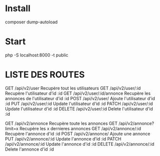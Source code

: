 # Install 

composer dump-autoload

# Start 

php -S localhost:8000 -t public

# LISTE DES ROUTES

GET /api/v2/user                    Recupère tout les utilisateurs
GET /api/v2/user/:id                Recupère l'utilisateur d'id :id
GET /api/v2/user/:id/annonce        Recupère les annonces de l'utilisateur d'id :id
POST /api/v2/user/                  Ajoute l'utilisateur d'id :id
PUT /api/v2/user/:id                Update l'utilisateur d'id :id
PATCH /api/v2/user/:id              Update l'utilisateur d'id :id
DELETE /api/v2/user/:id             Delete l'utilisateur d'id :id

GET /api/v2/annonce                 Recupère toute les annonces
GET /api/v2/annonce?limit=x         Recupère les x dernieres annonces
GET /api/v2/annonce/:id             Recupère l'annonce d'id :id
POST /api/v2/annonce/               Ajoute une annonce
PUT /api/v2/annonce/:id             Update l'annonce d'id :id
PATCH /api/v2/annonce/:id           Update l'annonce d'id :id
DELETE /api/v2/annonce/:id          Delete l'annonce d'id :id